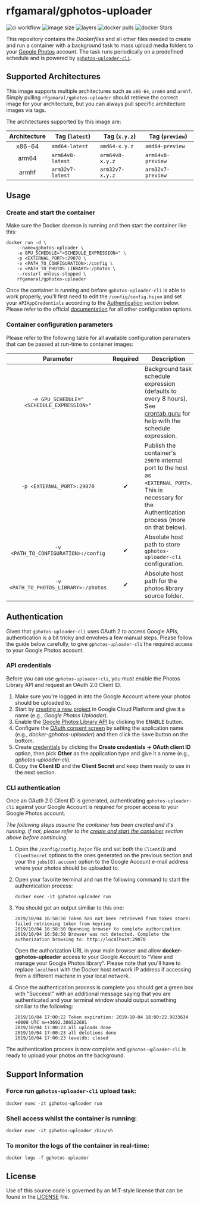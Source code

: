# rfgamaral/gphotos-uploader

![ci workflow](https://github.com/rfgamaral/docker-gphotos-uploader/workflows/Docker%20Images%20CI/badge.svg)
![image size](https://img.shields.io/microbadger/image-size/rfgamaral/gphotos-uploader.svg)
![layers](https://img.shields.io/microbadger/layers/rfgamaral/gphotos-uploader.svg)
![docker pulls](https://img.shields.io/docker/pulls/rfgamaral/gphotos-uploader.svg)
![docker Stars](https://img.shields.io/docker/stars/rfgamaral/gphotos-uploader.svg)

This repository contains the _Dockerfiles_ and all other files needed to create and run a container with a background task to mass upload media folders to your [Google Photos](https://photos.google.com) account. The task runs periodically on a predefined schedule and is powered by [`gphotos-uploader-cli`](https://github.com/nmrshll/gphotos-uploader-cli).

## Supported Architectures

This image supports multiple architectures such as `x86-64`, `arm64` and `armhf`. Simply pulling `rfgamaral/gphotos-uploader` should retrieve the correct image for your architecture, but you can always pull specific architecture images via tags.

The architectures supported by this image are:

| Architecture | Tag (`latest`) | Tag (`x.y.z`) | Tag (`preview`) |
| :----: | --- | --- | --- |
| x86-64 | `amd64-latest` | `amd64-x.y.z` | `amd64-preview` |
| arm64 | `arm64v8-latest` | `arm64v8-x.y.z` | `arm64v8-preview` |
| armhf | `arm32v7-latest` | `arm32v7-x.y.z` | `arm32v7-preview` |

## Usage

### Create and start the container

Make sure the Docker daemon is running and then start the container like this:

```
docker run -d \
    --name=gphotos-uploader \
    -e GPU_SCHEDULE="<SCHEDULE_EXPRESSION>" \
    -p <EXTERNAL_PORT>:29070 \
    -v <PATH_TO_CONFIGURATION>:/config \
    -v <PATH_TO_PHOTOS_LIBRARY>:/photos \
    --restart unless-stopped \
    rfgamaral/gphotos-uploader
```

Once the container is running and before `gphotos-uploader-cli` is able to work properly, you'll first need to edit the `/config/config.hsjon` and set your `APIAppCredentials` according to the [Authentication](#authentication) section below. Please refer to the official [documentation](https://github.com/nmrshll/gphotos-uploader-cli/blob/master/.docs/configuration.md) for all other configuration options.

### Container configuration parameters

Please refer to the following table for all available configuration paramaters that can be passed at run-time to container images:

| Parameter | Required | Description |
| :----: | --- | --- |
| `-e GPU_SCHEDULE="<SCHEDULE_EXPRESSION>"` | | Background task schedule expression (defaults to every 8 hours).<br>See [crontab.guru](https://crontab.guru/) for help with the schedule expression. |
| `-p <EXTERNAL_PORT>:29070` | <div align="center">✔</div> | Publish the container's `29070` internal port to the host as `<EXTERNAL_PORT>`.<br>This is necessary for the Authentication process (more on that below). |
| `-v <PATH_TO_CONFIGURATION>:/config` | <div align="center">✔</div> | Absolute host path to store `gphotos-uploader-cli` configuration. |
| `-v <PATH_TO_PHOTOS_LIBRARY>:/photos` | <div align="center">✔</div> | Absolute host path for the photos library source folder. |

## Authentication

Given that `gphotos-uploader-cli` uses OAuth 2 to access Google APIs, authentication is a bit tricky and envolves a few manual steps. Please follow the guide below carefully, to give `gphotos-uploader-cli` the required access to your Google Photos account.

### API credentials

Before you can use `gphotos-uploader-cli`, you must enable the Photos Library API and request an OAuth 2.0 Client ID.

1. Make sure you're logged in into the Google Account where your photos should be uploaded to.
2. Start by [creating a new project](https://console.cloud.google.com/projectcreate) in Google Cloud Platform and give it a name (e.g., _Google Photos Uploader_).
3. Enable the [Google Photos Library API](https://console.cloud.google.com/apis/library/photoslibrary.googleapis.com) by clicking the <kbd>ENABLE</kbd> button.
4. Configure the [OAuth consent screen](https://console.cloud.google.com/apis/credentials/consent) by setting the application name (e.g., _docker-gphotos-uploader_) and then click the <kbd>Save</kbd> button on the bottom.
5. Create [credentials](https://console.cloud.google.com/apis/credentials) by clicking the **Create credentials → OAuth client ID** option, then pick **Other** as the application type and give it a name (e.g., _gphotos-uploader-cli_).
6. Copy the **Client ID** and the **Client Secret** and keep them ready to use in the next section.

### CLI authentication

Once an OAuth 2.0 Client ID is generated, authenticating `gphotos-uploader-cli` against your Google Account is required for proper access to your Google Photos account.

_The following steps assume the container has been created and it's running. If not, please refer to the [create and start the container](#create-and-start-the-container) section above before continuing._

1. Open the `/config/config.hsjon` file and set both the `ClientID` and `ClientSecret` options to the ones generated on the previous section and your the `jobs[0].account` option to the Google Account e-mail address where your photos should be uploaded to.
2. Open your favorite terminal and run the following command to start the authentication process:

    ```
    docker exec -it gphotos-uploader run
    ```

3. You should get an output similiar to this one:

    ```
    2019/10/04 16:58:50 Token has not been retrieved from token store: failed retrieving token from keyring
    2019/10/04 16:58:50 Openning browser to complete authorization.
    2019/10/04 16:58:50 Browser was not detected. Complete the authorization browsing to: http://localhost:29070
    ```

    Open the authorization URL in your main browser and allow **docker-gphotos-uploader** access to your Google Account to "View and manage your Google Photos library". Please note that you'll have to replace `localhost` with the Docker host network IP address if accessing from a different machine in your local network.

4. Once the authentication process is complete you should get a green box with "Success!" with an additional message saying that you are authenticated and your terminal window should output something similiar to the following:

    ```
    2019/10/04 17:00:22 Token expiration: 2019-10-04 18:00:22.9833634 +0000 UTC m=+3692.306522601
    2019/10/04 17:00:23 all uploads done
    2019/10/04 17:00:23 all deletions done
    2019/10/04 17:00:23 leveldb: closed
    ```

The authentication process is now complete and `gphotos-uploader-cli` is ready to upload your photos on the background.

## Support Information

### Force run `gphotos-uploader-cli` upload task:

```
docker exec -it gphotos-uploader run
```

### Shell access whilst the container is running:

```
docker exec -it gphotos-uploader /bin/sh
```

### To monitor the logs of the container in real-time:

```
docker logs -f gphotos-uploader
```

## License

Use of this source code is governed by an MIT-style license that can be found in the [LICENSE](LICENSE) file.
